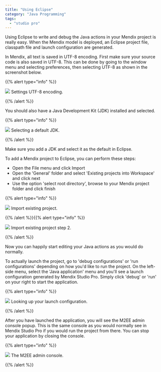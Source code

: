 ```yaml
---
title: "Using Eclipse"
category: "Java Programming"
tags:
  - "studio pro"
---
```


Using Eclipse to write and debug the Java actions in your Mendix project is really easy. When the Mendix model is deployed, an Eclipse project file, classpath file and launch configuration are generated.

In Mendix, all text is saved in UTF-8 encoding. First make sure your source code is also saved in UTF-8\. This can be done by going to the window menu and selecting preferences, then selecting UTF-8 as shown in the screenshot below.

{{% alert type="info" %}}

![](attachments/java-programming/918120.png) Settings UTF-8 encoding.

{{% /alert %}}

You should also have a Java Development Kit (JDK) installed and selected.

{{% alert type="info" %}}

![](attachments/java-programming/918186.png) Selecting a default JDK.

{{% /alert %}}

Make sure you add a JDK and select it as the default in Eclipse.

To add a Mendix project to Eclipse, you can perform these steps:

*   Open the File menu and click Import
*   Open the 'General' folder and select 'Existing projects into Workspace' and click next
*   Use the option 'select root directory', browse to your Mendix project folder and click finish

{{% alert type="info" %}}

![](attachments/java-programming/917580.png) Import existing project.

{{% /alert %}}{{% alert type="info" %}}

![](attachments/java-programming/917527.png) Import existing project step 2.

{{% /alert %}}

Now you can happily start editing your Java actions as you would do normally.

To actually launch the project, go to 'debug configurations' or 'run configurations' depending on how you'd like to run the project. On the left-side menu, select the 'Java application' menu and you'll see a launch configuration generated by Mendix Studio Pro. Simply click 'debug' or 'run' on your right to start the application.

{{% alert type="info" %}}

![](attachments/java-programming/917586.png) Looking up your launch configuration.

{{% /alert %}}

After you have launched the application, you will see the M2EE admin console popup. This is the same console as you would normally see in Mendix Studio Pro if you would run the project from there. You can stop your application by closing the console.

{{% alert type="info" %}}

![](attachments/java-programming/917582.png) The M2EE admin console.

{{% /alert %}}
